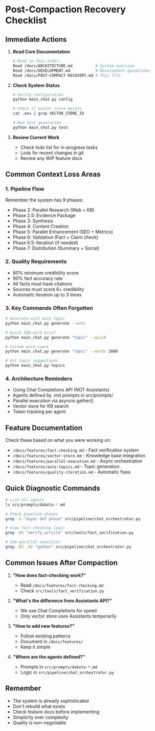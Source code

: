 # Post-Compaction Recovery Checklist

## Immediate Actions
1. **Read Core Documentation**
   ```bash
   # Read in this order:
   Read /docs/ARCHITECTURE.md          # System overview
   Read /docs/DEVELOPMENT.md           # Development guidelines
   Read /docs/POST-COMPACT-RECOVERY.md # This file
   ```

2. **Check System Status**
   ```bash
   # Verify configuration
   python main_chat.py config
   
   # Check if vector store exists
   cat .env | grep VECTOR_STORE_ID
   
   # Run test generation
   python main_chat.py test
   ```

3. **Review Current Work**
   - Check todo list for in-progress tasks
   - Look for recent changes in git
   - Review any WIP feature docs

## Common Context Loss Areas

### 1. **Pipeline Flow**
Remember the system has 9 phases:
- Phase 2: Parallel Research (Web + KB)
- Phase 2.5: Evidence Package
- Phase 3: Synthesis
- Phase 4: Content Creation
- Phase 5: Parallel Enhancement (SEO + Metrics)
- Phase 6: Validation (Fact + Claim check)
- Phase 6.5: Iteration (if needed)
- Phase 7: Distribution (Summary + Social)

### 2. **Quality Requirements**
- 80% minimum credibility score
- 90% fact accuracy rate
- All facts must have citations
- Sources must score 6+ credibility
- Automatic iteration up to 3 times

### 3. **Key Commands Often Forgotten**
```bash
# Generate with auto topic
python main_chat.py generate --auto

# Quick 500-word brief
python main_chat.py generate "topic" --quick

# Custom word count
python main_chat.py generate "topic" --words 1000

# Get topic suggestions
python main_chat.py topics
```

### 4. **Architecture Reminders**
- Using Chat Completions API (NOT Assistants)
- Agents defined by .md prompts in src/prompts/
- Parallel execution via asyncio.gather()
- Vector store for KB search
- Token tracking per agent

## Feature Documentation
Check these based on what you were working on:
- `/docs/features/fact-checking.md` - Fact verification system
- `/docs/features/vector-store.md` - Knowledge base integration
- `/docs/features/parallel-execution.md` - Async orchestration
- `/docs/features/auto-topics.md` - Topic generation
- `/docs/features/quality-iteration.md` - Automatic fixes

## Quick Diagnostic Commands
```bash
# List all agents
ls src/prompts/dakota-*.md

# Check pipeline phases
grep -n "async def phase" src/pipeline/chat_orchestrator.py

# View fact-checking logic
grep -A5 "verify_article" src/tools/fact_verification.py

# See parallel execution
grep -B2 -A2 "gather" src/pipeline/chat_orchestrator.py
```

## Common Issues After Compaction

1. **"How does fact-checking work?"**
   - Read `/docs/features/fact-checking.md`
   - Check `src/tools/fact_verification.py`

2. **"What's the difference from Assistants API?"**
   - We use Chat Completions for speed
   - Only vector store uses Assistants temporarily

3. **"How to add new features?"**
   - Follow existing patterns
   - Document in `/docs/features/`
   - Keep it simple

4. **"Where are the agents defined?"**
   - Prompts in `src/prompts/dakota-*.md`
   - Logic in `src/pipeline/chat_orchestrator.py`

## Remember
- The system is already sophisticated
- Don't rebuild what exists
- Check feature docs before implementing
- Simplicity over complexity
- Quality is non-negotiable